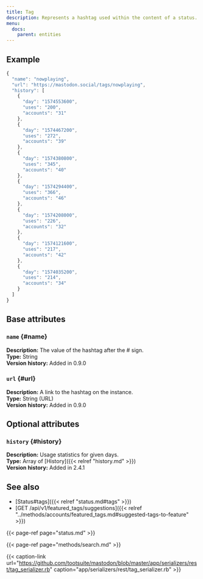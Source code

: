 ```yaml
---
title: Tag
description: Represents a hashtag used within the content of a status.
menu:
  docs:
    parent: entities
---
```


## Example

```javascript
{
  "name": "nowplaying",
  "url": "https://mastodon.social/tags/nowplaying",
  "history": [
    {
      "day": "1574553600",
      "uses": "200",
      "accounts": "31"
    },
    {
      "day": "1574467200",
      "uses": "272",
      "accounts": "39"
    },
    {
      "day": "1574380800",
      "uses": "345",
      "accounts": "40"
    },
    {
      "day": "1574294400",
      "uses": "366",
      "accounts": "46"
    },
    {
      "day": "1574208000",
      "uses": "226",
      "accounts": "32"
    },
    {
      "day": "1574121600",
      "uses": "217",
      "accounts": "42"
    },
    {
      "day": "1574035200",
      "uses": "214",
      "accounts": "34"
    }
  ]
}
```

## Base attributes

### `name` {#name}

**Description:** The value of the hashtag after the \# sign.\
**Type:** String\
**Version history:** Added in 0.9.0

### `url` {#url}

**Description:** A link to the hashtag on the instance.\
**Type:** String \(URL\)\
**Version history:** Added in 0.9.0

## Optional attributes

### `history` {#history}

**Description:** Usage statistics for given days.\
**Type:** Array of [History]({{< relref "history.md" >}})\
**Version history:** Added in 2.4.1

## See also

* [Status\#tags]({{< relref "status.md#tags" >}})
* [GET /api/v1/featured\_tags/suggestions]({{< relref "../methods/accounts/featured_tags.md#suggested-tags-to-feature" >}})

{{< page-ref page="status.md" >}}

{{< page-ref page="methods/search.md" >}}

{{< caption-link url="https://github.com/tootsuite/mastodon/blob/master/app/serializers/rest/tag_serializer.rb" caption="app/serializers/rest/tag\_serializer.rb" >}}



